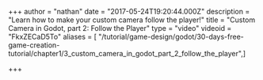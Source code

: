 +++
author = "nathan"
date = "2017-05-24T19:20:44.000Z"
description = "Learn how to make your custom camera follow the player!"
title = "Custom Camera in Godot, part 2: Follow the Player"
type = "video"
videoid = "FkxZECaD5To"
aliases = [ "/tutorial/game-design/godot/30-days-free-game-creation-tutorial/chapter1/3_custom_camera_in_godot_part_2_follow_the_player",]

+++
